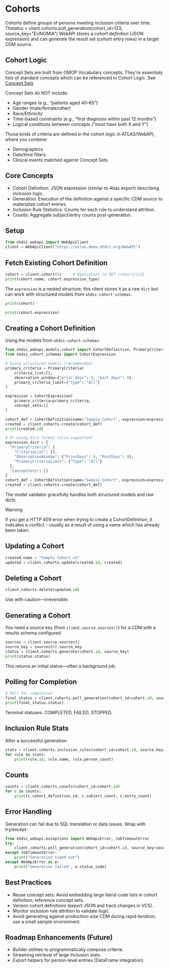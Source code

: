 # Cohorts

Cohorts define groups of persons meeting inclusion criteria over time. Thstatus = client.cohorts.poll_generation(cohort_id=123, source_key="EUNOMIA") WebAPI stores a cohort *definition* (JSON expression) and can *generate* the result set (cohort entry rows) in a target CDM source.


## Cohort Logic 

Concept Sets are built from OMOP Vocabulary concepts. They're essentialy lists of standard concepts which can be referenced in Cohort Logic. See [Concept Sets](./concept_sets.md)

Concept Sets do NOT include: 
- Age ranges (e.g., “patients aged 40–65”)
- Gender (male/female/other)
- Race/Ethnicity
- Time-based constraints (e.g., “first diagnosis within past 12 months”)
- Logical conditions between concepts (“must have both X and Y”)

Those kinds of criteria are defined in the cohort logic in ATLAS/WebAPI, where you combine:
- Demographics
- Date/time filters
- Clinical events matched against Concept Sets

## Core Concepts
- Cohort Definition: JSON expression (similar to Atlas export) describing inclusion logic.
- Generation: Execution of the definition against a specific CDM source to materialize cohort entries.
- Inclusion Rule Statistics: Counts for each rule to understand attrition.
- Counts: Aggregate subject/entry counts post-generation.

## Setup
```python
from ohdsi_webapi import WebApiClient
client = WebApiClient("https://atlas-demo.ohdsi.org/WebAPI")
```

## Fetch Existing Cohort Definition
```python
cohort = client.cohort(5)     # Equivalent to GET /cohort/{id}
print(cohort.name, cohort.expression_type)
```
The `expression` is a nested structure; this client stores it as a raw `dict` but can work with structured models from `ohdsi-cohort-schemas`.

```python
print(cohort) 

print(cohort.expression)
```




## Creating a Cohort Definition

Using the models from `ohdsi-cohort-schemas`:

```python
from ohdsi_webapi.models.cohort import CohortDefinition, PrimaryCriteria
from ohdsi_cohort_schemas import CohortExpression

# Using structured models (recommended)
primary_criteria = PrimaryCriteria(
    criteria_list=[],
    observation_window={"prior_days": 0, "post_days": 0},
    primary_criteria_limit={"type": "All"}
)

expression = CohortExpression(
    primary_criteria=primary_criteria,
    concept_sets=[]
)

cohort_def = CohortDefinition(name="Sample Cohort", expression=expression)
created = client.cohorts.create(cohort_def)
print(created.id)

# Or using dict format (also supported)
expression_dict = {
  "PrimaryCriteria": {
    "CriteriaList": [],
    "ObservationWindow": {"PriorDays": 0, "PostDays": 0},
    "PrimaryCriteriaLimit": {"Type": "All"}
  },
  "ConceptSets": []
}
cohort_def = CohortDefinition(name="Sample Cohort", expression=expression_dict)
created = client.cohorts.create(cohort_def)
```
The model validator gracefully handles both structured models and raw dicts.


> [!WARNING]
> If you get a HTTP 409 error when trying to create a CohortDefinition, it indicates a conflict - usually
> as a result of using a name which has already been taken.  

## Updating a Cohort
```python
created.name = "Sample Cohort v2"
updated = client.cohorts.update(created.id, created)
```

## Deleting a Cohort
```python
client.cohorts.delete(updated.id)
```
Use with caution—irreversible.

## Generating a Cohort
You need a source key (from `client.source.sources()`) for a CDM with a results schema configured.
```python
sources = client.source.sources()
source_key = sources[0].source_key
status = client.cohorts.generate(cohort.id, source_key)
print(status.status)
```
This returns an initial status—often a background job.

## Polling for Completion
```python
# Poll for completion
final_status = client.cohorts.poll_generation(cohort_id=cohort.id, source_key=source_key)
print(final_status.status)
```
Terminal statuses: COMPLETED, FAILED, STOPPED.

## Inclusion Rule Stats
After a successful generation:
```python
stats = client.cohorts.inclusion_rules(cohort_id=cohort.id, source_key=source_key)
for rule in stats:
    print(rule.id, rule.name, rule.person_count)
```

## Counts
```python
counts = client.cohorts.counts(cohort_id=cohort.id)
for c in counts:
    print(c.cohort_definition_id, c.subject_count, c.entry_count)
```

## Error Handling
Generation can fail due to SQL translation or data issues. Wrap with try/except:
```python
from ohdsi_webapi.exceptions import WebApiError, JobTimeoutError
try:
    client.cohorts.poll_generation(cohort_id=cohort.id, source_key=source_key)
except JobTimeoutError:
    print("Generation timed out")
except WebApiError as e:
    print("Generation failed", e.status_code)
```

## Best Practices
- Reuse concept sets: Avoid embedding large literal code lists in cohort definition; reference concept sets.
- Version cohort definitions (export JSON and track changes in VCS).
- Monitor inclusion rule attrition to validate logic.
- Avoid generating against production-size CDM during rapid iteration; use a small sample environment.

## Roadmap Enhancements (Future)
- Builder utilities to programmatically compose criteria.
- Streaming retrieval of large inclusion stats.
- Export helpers for person-level entries (DataFrame integration).
